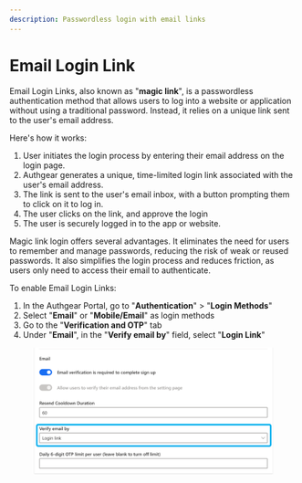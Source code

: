 ```yaml
---
description: Passwordless login with email links
---
```


# Email Login Link

Email Login Links, also known as "**magic link**", is a passwordless authentication method that allows users to log into a website or application without using a traditional password. Instead, it relies on a unique link sent to the user's email address.

Here's how it works:

1. User initiates the login process by entering their email address on the login page.
2. Authgear generates a unique, time-limited login link associated with the user's email address.
3. The link is sent to the user's email inbox, with a button prompting them to click on it to log in.
4. The user clicks on the link, and approve the login
5. The user is securely logged in to the app or website.

Magic link login offers several advantages. It eliminates the need for users to remember and manage passwords, reducing the risk of weak or reused passwords. It also simplifies the login process and reduces friction, as users only need to access their email to authenticate.

To enable Email Login Links:

1. In the Authgear Portal, go to "**Authentication**" > "**Login Methods**"
2. Select "**Email**" or "**Mobile/Email**" as login methods
3. Go to the "**Verification and OTP**" tab
4. Under "**Email**", in the "**Verify email by**" field, select "**Login Link**"

<figure><img src="../.gitbook/assets/image (3).png" alt=""><figcaption></figcaption></figure>
